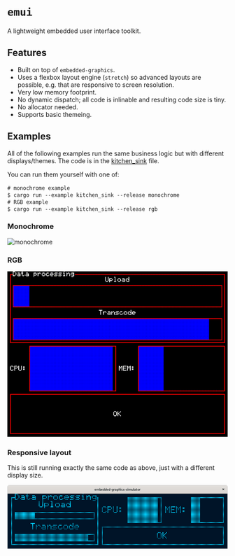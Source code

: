 # `emui`

A lightweight embedded user interface toolkit.

## Features

  * Built on top of `embedded-graphics`.
  * Uses a flexbox layout engine (`stretch`) so advanced layouts are possible, e.g. that are responsive to screen 
    resolution.
  * Very low memory footprint.
  * No dynamic dispatch; all code is inlinable and resulting code size is tiny.
  * No allocator needed.
  * Supports basic themeing.

## Examples

All of the following examples run the same business logic but with different displays/themes.  The code is in the
[kitchen_sink](./examples/kitchen_sink.rs) file.

You can run them yourself with one of:

```shell
# monochrome example
$ cargo run --example kitchen_sink --release monochrome
# RGB example
$ cargo run --example kitchen_sink --release rgb
```

### Monochrome

![monochrome](./media/demo-monochrome.gif)

### RGB

![rgb](./media/demo-rgb.gif)

### Responsive layout

This is still running exactly the same code as above, just with a different display size.

![responsive](./media/responsive.png)